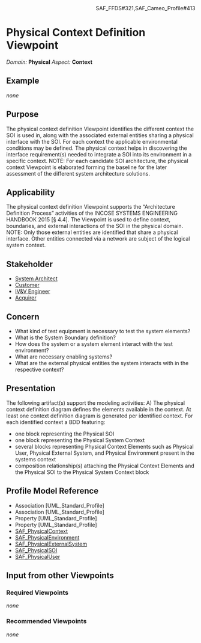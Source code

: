 <div align="right">SAF_FFDS#321,SAF_Cameo_Profile#413</div>

# Physical Context Definition Viewpoint
*Domain:* **Physical** *Aspect:* **Context**
## Example
*none*
## Purpose
The physical context definition Viewpoint identifies the different context the SOI is used in, along with the associated external entities sharing a physical interface with the SOI. For each context the applicable environmental conditions may be defined. The physical context helps in discovering the interface requirement(s) needed to integrate a SOI into its environment in a specific context.
NOTE: For each candidate SOI architecture, the physical context Viewpoint is elaborated forming the baseline for the later assessment of the different system architecture solutions.
## Applicability
The physical context definition Viewpoint supports the “Architecture Definition Process” activities of the INCOSE SYSTEMS ENGINEERING HANDBOOK 2015 [§ 4.4]. The Viewpoint is used to define context, boundaries, and external interactions of the SOI in the physical domain.
NOTE: Only those external entities are identified that share a physical interface. Other entities connected via a network are subject of the logical system context.
## Stakeholder
* [System Architect](../stakeholders.md#System-Architect)
* [Customer](../stakeholders.md#Customer)
* [IV&V Engineer](../stakeholders.md#IV&V-Engineer)
* [Acquirer](../stakeholders.md#Acquirer)
## Concern
* What kind of test equipment is necessary to test the system elements?
* What is the System Boundary definition?
* How does the system or a system element interact with the test environment?
* What are necessary enabling systems?
* What are the external physical entities the system interacts with in the respective context?
## Presentation
The following artifact(s) support the modeling activities: 
A) The physical context definition diagram defines the elements available in the context. At least one context definition diagram is generated per identified context. For each identified context a BDD featuring:
* one block representing the Physical SOI
* one block representing the Physical System Context
* several blocks representing Physical Context Elements such as Physical User, Physical External System, and Physical Environment present in the systems context
* composition relationship(s) attaching the Physical Context Elements and the Physical SOI to the Physical System Context block

## Profile Model Reference
* Association [UML_Standard_Profile]
* Association [UML_Standard_Profile]
* Property [UML_Standard_Profile]
* Property [UML_Standard_Profile]
* [SAF_PhysicalContext](../stereotypes.md#SAF_PhysicalContext)
* [SAF_PhysicalEnvironment](../stereotypes.md#SAF_PhysicalEnvironment)
* [SAF_PhysicalExternalSystem](../stereotypes.md#SAF_PhysicalExternalSystem)
* [SAF_PhysicalSOI](../stereotypes.md#SAF_PhysicalSOI)
* [SAF_PhysicalUser](../stereotypes.md#SAF_PhysicalUser)
## Input from other Viewpoints
### Required Viewpoints
*none*
### Recommended Viewpoints
*none*
